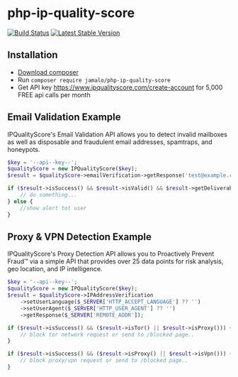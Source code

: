 # php-ip-quality-score

[![Build Status](https://travis-ci.org/jamalo/php-ip-quality-score.svg?branch=master)](https://travis-ci.org/jamalo/php-ip-quality-score)
[![Latest Stable Version](https://poser.pugx.org/jamalo/php-ip-quality-score/v/stable)](https://packagist.org/packages/jamalo/php-ip-quality-score)
## Installation

- [Download composer](https://getcomposer.org)
- Run `composer require jamalo/php-ip-quality-score`
- Get API key https://www.ipqualityscore.com/create-account for 5,000 FREE api calls per month

## Email Validation Example
IPQualityScore's Email Validation API allows you to detect invalid mailboxes as well as disposable and fraudulent email addresses, spamtraps, and honeypots.

```php
$key = '--api--key--';
$qualityScore = new IPQualityScore($key);
$result = $qualityScore->emailVerification->getResponse('test@example.com');

if ($result->isSuccess() && $result->isValid() && $result->getDeliverability() === 'high') {
    // do something...
} else {
    //show alert tot user
}
```

## Proxy & VPN Detection Example
IPQualityScore's Proxy Detection API allows you to Proactively Prevent Fraud™ via a simple API that provides over 25 data points for risk analysis, geo location, and IP intelligence.

```php
$key = '--api--key--';
$qualityScore = new IPQualityScore($key);
$result = $qualityScore->IPAddressVerification
    ->setUserLanguage($_SERVER['HTTP_ACCEPT_LANGUAGE'] ?? '')
    ->setUserAgent($_SERVER['HTTP_USER_AGENT'] ?? '')
    ->getResponse($_SERVER['REMOTE_ADDR']);

if ($result->isSuccess() && ($result->isTor() || $result->isProxy())) {
    // block tor network request or send to /blocked page..
}

if ($result->isSuccess() && ($result->isProxy() || $result->isVpn())) {
    // block proxy/vpn request or send to /blocked page..
}
```